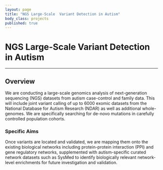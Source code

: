 ```yaml
---
layout: page
title: "NGS Large-Scale  Variant Detection in Autism"
body_class: projects
published: true
---
```


# NGS Large-Scale Variant Detection in Autism
<hr>

## Overview
We are conducting a large-scale genomics analysis of next-generation sequencing (NGS) datasets from autism case-control and family data.  This will include joint variant calling of up to 6000 exomic datasets from the National Database for Autism Research (NDAR) as well as additional whole-genomes. We are specifically searching for de-novo mutations in carefully controlled population cohorts. 

### Specific Aims
Once variants are located and validated, we are mapping them onto the existing biological networks including protein-protein interaction (PPI) and gene regulatory networks, supplemented with autism-specific curated network datasets such as SysMed to identify biologically relevant network-level enrichments for future investigation and validation.